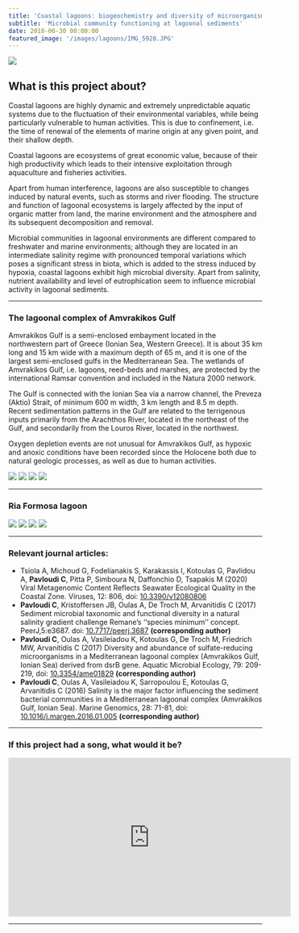 ```yaml
---
title: 'Coastal lagoons: biogeochemistry and diversity of microorganisms'
subtitle: 'Microbial community functioning at lagoonal sediments'
date: 2018-06-30 00:00:00
featured_image: '/images/lagoons/IMG_5928.JPG'
---
```


![](/images/lagoons/IMG_5928.JPG)

## What is this project about?

Coastal lagoons are highly dynamic and extremely unpredictable aquatic systems due to the fluctuation of their environmental variables, while being particularly vulnerable to human activities. This is due to confinement, i.e. the time of renewal of the elements of marine origin at any given point, and their shallow depth. 

Coastal lagoons are ecosystems of great economic value, because of their high productivity which leads to their intensive exploitation through aquaculture and fisheries activities. 

Apart from human interference, lagoons are also susceptible to changes induced by natural events, such as storms and river flooding. The structure and function of lagoonal ecosystems is largely affected by the input of organic matter from land, the marine environment and the atmosphere and its subsequent decomposition and removal.

Microbial communities in lagoonal environments are different compared to freshwater and marine environments; although they are located in an intermediate salinity regime with pronounced temporal variations which poses a significant stress in biota, which is added to the stress induced by hypoxia, coastal lagoons exhibit high microbial diversity. Apart from salinity, nutrient availability and level of eutrophication seem to influence microbial activity in lagoonal sediments.

---

### The lagoonal complex of Amvrakikos Gulf

Amvrakikos Gulf is a semi-enclosed embayment located in the northwestern part of Greece (Ionian Sea, Western Greece). It is about 35 km long and 15 km wide with a maximum depth of 65 m, and it is one of the largest semi-enclosed gulfs in the Mediterranean Sea. The wetlands of Amvrakikos Gulf, i.e. lagoons, reed-beds and marshes, are protected by the international Ramsar convention and included in the Natura 2000 network. 

The Gulf is connected with the Ionian Sea via a narrow channel, the Preveza (Aktio) Strait, of minimum 600 m width, 3 km length and 8.5 m depth. Recent sedimentation patterns in the Gulf are related to the terrigenous inputs primarily from the Arachthos River, located in the northeast of the Gulf, and secondarily from the Louros River, located in the northwest.

Oxygen depletion events are not unusual for Amvrakikos Gulf, as hypoxic and anoxic conditions have been recorded since the Holocene both due to natural geologic processes, as well as due to human activities. 

<div class="gallery" data-columns="3">
	<img src="/images/demo/demo-portrait.jpg">
	<img src="/images/demo/demo-landscape.jpg">
	<img src="/images/demo/demo-square.jpg">
	<img src="/images/demo/demo-landscape-2.jpg">
</div>

---
### Ria Formosa lagoon





<div class="gallery" data-columns="3">
	<img src="/images/demo/demo-portrait.jpg">
	<img src="/images/demo/demo-landscape.jpg">
	<img src="/images/demo/demo-square.jpg">
	<img src="/images/demo/demo-landscape-2.jpg">
</div>





---

### Relevant journal articles:
* Tsiola A, Michoud G, Fodelianakis S, Karakassis I, Kotoulas G, Pavlidou A, **Pavloudi C**, Pitta P, Simboura N, Daffonchio D, Tsapakis M (2020) Viral Metagenomic Content Reflects Seawater Ecological Quality in the Coastal Zone. Viruses, 12: 806, doi: [10.3390/v12080806](https://doi.org/10.3390/v12080806)
* **Pavloudi C**, Kristoffersen JB, Oulas A, De Troch M, Arvanitidis C (2017) Sediment microbial taxonomic and functional diversity in a natural salinity gradient challenge Remane’s ‘‘species minimum’’ concept. PeerJ,5:e3687. doi: [10.7717/peerj.3687](https://doi.org/10.7717/peerj.3687) **(corresponding author)**
* **Pavloudi C**, Oulas A, Vasileiadou K, Kotoulas G, De Troch M, Friedrich MW, Arvanitidis C (2017) Diversity and abundance of sulfate-reducing microorganisms in a Mediterranean lagoonal complex (Amvrakikos Gulf, Ionian Sea) derived from dsrB gene. Aquatic Microbial Ecology, 79: 209-219, doi: [10.3354/ame01829](https://doi.org/10.3354/ame01829) **(corresponding author)**
* **Pavloudi C**, Oulas A, Vasileiadou K, Sarropoulou E, Kotoulas G, Arvanitidis C (2016) Salinity is the major factor influencing the sediment bacterial communities in a Mediterranean lagoonal complex (Amvrakikos Gulf, Ionian Sea). Marine Genomics, 28: 71-81, doi: [10.1016/j.margen.2016.01.005](https://doi.org/10.1016/j.margen.2016.01.005) **(corresponding author)**



---

### If this project had a song, what would it be?

<iframe width="560" height="315" src="https://www.youtube.com/embed/LpbrvJzHITU" title="YouTube video player" frameborder="0" allow="accelerometer; autoplay; clipboard-write; encrypted-media; gyroscope; picture-in-picture" allowfullscreen></iframe>

---


